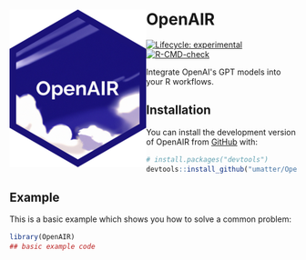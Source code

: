 
# <img src="man/figures/logo.png" style="float: left;" /> OpenAIR


  <!-- badges: start -->
  [![Lifecycle: experimental](https://img.shields.io/badge/lifecycle-experimental-orange.svg)](https://lifecycle.r-lib.org/articles/stages.html#experimental)
  [![R-CMD-check](https://github.com/umatter/OpenAIR/actions/workflows/R-CMD-check.yaml/badge.svg)](https://github.com/umatter/OpenAIR/actions/workflows/R-CMD-check.yaml)
  <!-- badges: end -->

Integrate OpenAI's GPT models into your R workflows.


## Installation

You can install the development version of OpenAIR from [GitHub](https://github.com/) with:

``` r
# install.packages("devtools")
devtools::install_github("umatter/OpenAIR")
```

## Example

This is a basic example which shows you how to solve a common problem:

``` r
library(OpenAIR)
## basic example code
```

